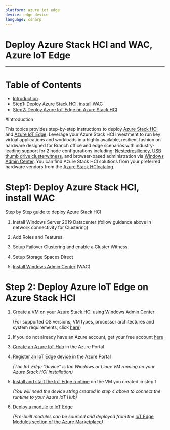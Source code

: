 ```yaml
---
platform: azure iot edge
device: edge device
language: csharp
---
```


Deploy Azure Stack HCI and WAC, Azure IoT Edge
===
---

# Table of Contents

-   [Introduction](#Introduction)
-   [Step1: Deploy Azure Stack HCI, install WAC](#DeployAzureStackHCIinstallWAC)
-   [Step2: Deploy Azure IoT Edge on Azure Stack HCI](#DeployAzureIoTEdgeonAzureStackHCI)

<a name="Introduction"></a>
#Introduction

This topics provides step-by-step instructions to deploy [Azure Stack HCI](https://azure.microsoft.com/en-us/overview/azure-stack/hci/) and [Azure
IoT Edge](https://azure.microsoft.com/en-us/services/iot-edge/). Leverage your Azure Stack HCI investment to run key virtual applications and workloads in a highly available, resilient fashion on hardware designed for Branch office and edge scenarios with industry-leading support for 2 node configurations including: [Nestedresiliency](https://docs.microsoft.com/en-us/windows-server/storage/storage-spaces/nested-resiliency), [USB thumb drive clusterwitness](https://docs.microsoft.com/en-us/windows-server/failover-clustering/file-share-witness), and browser-based administration via [Windows Admin Center](https://docs.microsoft.com/en-us/windows-server/manage/windows-admin-center/understand/windows-admin-center). You can find Azure Stack HCI solutions from your preferred hardware vendors from the [Azure Stack HCIcatalog](https://www.microsoft.com/en-us/cloud-platform/azure-stack-hci-catalog?Hardware-partners=Cisco).

<a name="DeployAzureStackHCIinstallWAC"></a>
# Step1: Deploy Azure Stack HCI, install WAC

Step by Step guide to deploy Azure Stack HCI

1.  Install Windows Server 2019 Datacenter (follow guidance above in network
    connectivity for Clustering)

2.  Add Roles and Features

3.  Setup Failover Clustering and enable a Cluster Witness

4.  Setup Storage Spaces Direct

5.  [Install Windows Admin Center](https://docs.microsoft.com/en-us/windows-server/manage/windows-admin-center/deploy/install)
    (WAC)

<a name="DeployAzureIoTEdgeonAzureStackHCI"></a>
# Step 2: Deploy Azure IoT Edge on Azure Stack HCI

1.  [Create a VM on your Azure Stack HCI using Windows Admin Center](https://docs.microsoft.com/en-us/windows-server/manage/windows-admin-center/use/manage-virtual-machines#create-a-new-virtual-machine)

    (For supported OS versions, VM types, processor architectures and system
    requirements, click
    [here](https://docs.microsoft.com/en-us/azure/iot-edge/support))

2.  If you do not already have an Azure account, get your free account [here](https://azure.microsoft.com/account/free)

3.  [Create an Azure IoT Hub](https://docs.microsoft.com/en-us/azure/iot-edge/quickstart#create-an-iot-hub) in the Azure Portal

4.  [Register an IoT Edge device](https://docs.microsoft.com/en-us/azure/iot-edge/quickstart#register-an-iot-edge-device) in the Azure Portal

    *(The IoT Edge “device” is the Windows or Linux VM running on your Azure
    Stack HCI installation)*

5.  [Install and start the IoT Edge runtime](https://docs.microsoft.com/en-us/azure/iot-edge/quickstart#install-and-start-the-iot-edge-runtime) on the VM you created in step 1

    *(You will need the device string created in step 4 above to connect the
    runtime to your Azure IoT Hub)*

6.  [Deploy a module to IoT Edge](https://docs.microsoft.com/en-us/azure/iot-edge/quickstart#deploy-a-module)

    *(Pre-built modules can be sourced and deployed from the* [IoT Edge Modules
    section of the Azure Marketplace](https://azuremarketplace.microsoft.com/marketplace/apps/category/internet-of-things?page=1&subcategories=iot-edge-modules)*)*

